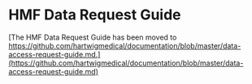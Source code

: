
# HMF Data Request Guide

[The HMF Data Request Guide has been moved to https://github.com/hartwigmedical/documentation/blob/master/data-access-request-guide.md.](https://github.com/hartwigmedical/documentation/blob/master/data-access-request-guide.md)